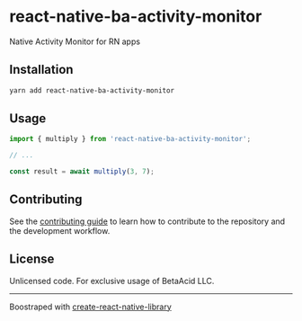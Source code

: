 # react-native-ba-activity-monitor

Native Activity Monitor for RN apps

## Installation

```sh
yarn add react-native-ba-activity-monitor
```

## Usage

```js
import { multiply } from 'react-native-ba-activity-monitor';

// ...

const result = await multiply(3, 7);
```

## Contributing

See the [contributing guide](CONTRIBUTING.md) to learn how to contribute to the repository and the development workflow.

## License

Unlicensed code. For exclusive usage of BetaAcid LLC.

---

Boostraped with [create-react-native-library](https://github.com/callstack/react-native-builder-bob)
